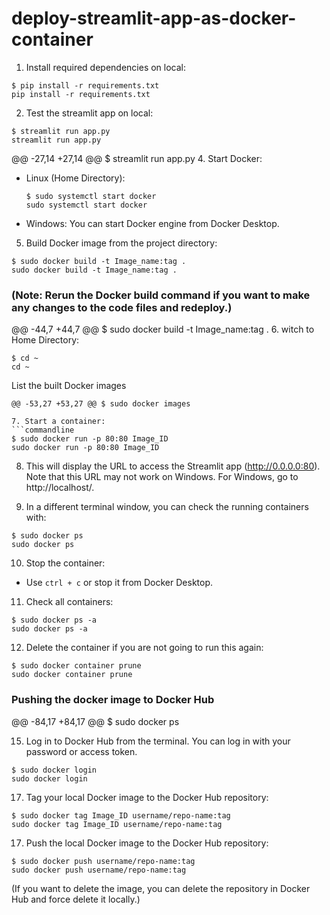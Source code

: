 # deploy-streamlit-app-as-docker-container

1. Install required dependencies on local:

```commandline
$ pip install -r requirements.txt
pip install -r requirements.txt
```


2. Test the streamlit app on local:

```
$ streamlit run app.py
streamlit run app.py
```


@@ -27,14 +27,14 @@ $ streamlit run app.py
4. Start Docker:
- Linux (Home Directory):
  ```
  $ sudo systemctl start docker
  sudo systemctl start docker
  ```
- Windows: You can start Docker engine from Docker Desktop.

5. Build Docker image from the project directory:

```commandline
$ sudo docker build -t Image_name:tag .
sudo docker build -t Image_name:tag .
```

### (Note: Rerun the Docker build command if you want to make any changes to the code files and redeploy.)
@@ -44,7 +44,7 @@ $ sudo docker build -t Image_name:tag .
6. witch to Home Directory:

```
$ cd ~
cd ~
```
List the built Docker images
```
@@ -53,27 +53,27 @@ $ sudo docker images

7. Start a container:
```commandline
$ sudo docker run -p 80:80 Image_ID
sudo docker run -p 80:80 Image_ID
```

8. This will display the URL to access the Streamlit app (http://0.0.0.0:80). Note that this URL may not work on Windows. For Windows, go to http://localhost/.

9. In a different terminal window, you can check the running containers with:
```
$ sudo docker ps
sudo docker ps
```

10. Stop the container:
 - Use `ctrl + c` or stop it from Docker Desktop.

11. Check all containers:
 ```
 $ sudo docker ps -a
 sudo docker ps -a
 ```

12. Delete the container if you are not going to run this again:
 ```
 $ sudo docker container prune
 sudo docker container prune
 ```

### Pushing the docker image to Docker Hub
@@ -84,17 +84,17 @@ $ sudo docker ps

15. Log in to Docker Hub from the terminal. You can log in with your password or access token.
```
$ sudo docker login
sudo docker login
```

17. Tag your local Docker image to the Docker Hub repository:
 ```
 $ sudo docker tag Image_ID username/repo-name:tag
 sudo docker tag Image_ID username/repo-name:tag
 ```

17. Push the local Docker image to the Docker Hub repository:
 ```
 $ sudo docker push username/repo-name:tag
 sudo docker push username/repo-name:tag
 ```

(If you want to delete the image, you can delete the repository in Docker Hub and force delete it locally.)